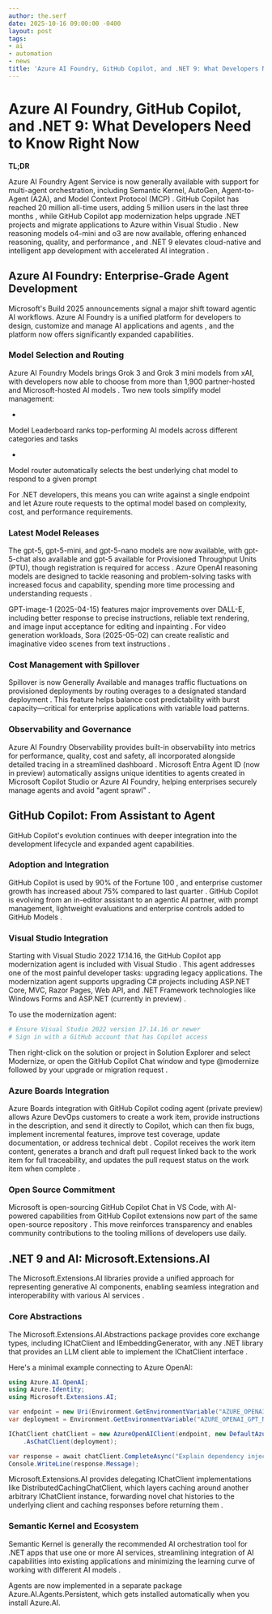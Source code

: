 ```yaml
---
author: the.serf
date: 2025-10-16 09:00:00 -0400
layout: post
tags:
- ai
- automation
- news
title: 'Azure AI Foundry, GitHub Copilot, and .NET 9: What Developers Need to Know Right Now'
---
```

# Azure AI Foundry, GitHub Copilot, and .NET 9: What Developers Need to Know Right Now

**TL;DR**


Azure AI Foundry Agent Service is now generally available with support for multi-agent orchestration, including Semantic Kernel, AutoGen, Agent-to-Agent (A2A), and Model Context Protocol (MCP)
. 
GitHub Copilot has reached 20 million all-time users, adding 5 million users in the last three months
, while 
GitHub Copilot app modernization helps upgrade .NET projects and migrate applications to Azure within Visual Studio
. 
New reasoning models o4-mini and o3 are now available, offering enhanced reasoning, quality, and performance
, and 
.NET 9 elevates cloud-native and intelligent app development with accelerated AI integration
.

## Azure AI Foundry: Enterprise-Grade Agent Development

Microsoft's Build 2025 announcements signal a major shift toward agentic AI workflows. 
Azure AI Foundry is a unified platform for developers to design, customize and manage AI applications and agents
, and the platform now offers significantly expanded capabilities.

### Model Selection and Routing


Azure AI Foundry Models brings Grok 3 and Grok 3 mini models from xAI, with developers now able to choose from more than 1,900 partner-hosted and Microsoft-hosted AI models
. Two new tools simplify model management:

- 
Model Leaderboard ranks top-performing AI models across different categories and tasks

- 
Model router automatically selects the best underlying chat model to respond to a given prompt


For .NET developers, this means you can write against a single endpoint and let Azure route requests to the optimal model based on complexity, cost, and performance requirements.

### Latest Model Releases


The gpt-5, gpt-5-mini, and gpt-5-nano models are now available, with gpt-5-chat also available and gpt-5 available for Provisioned Throughput Units (PTU), though registration is required for access
. 
Azure OpenAI reasoning models are designed to tackle reasoning and problem-solving tasks with increased focus and capability, spending more time processing and understanding requests
.


GPT-image-1 (2025-04-15) features major improvements over DALL-E, including better response to precise instructions, reliable text rendering, and image input acceptance for editing and inpainting
. For video generation workloads, 
Sora (2025-05-02) can create realistic and imaginative video scenes from text instructions
.

### Cost Management with Spillover


Spillover is now Generally Available and manages traffic fluctuations on provisioned deployments by routing overages to a designated standard deployment
. This feature helps balance cost predictability with burst capacity—critical for enterprise applications with variable load patterns.

### Observability and Governance


Azure AI Foundry Observability provides built-in observability into metrics for performance, quality, cost and safety, all incorporated alongside detailed tracing in a streamlined dashboard
. 
Microsoft Entra Agent ID (now in preview) automatically assigns unique identities to agents created in Microsoft Copilot Studio or Azure AI Foundry, helping enterprises securely manage agents and avoid "agent sprawl"
.

## GitHub Copilot: From Assistant to Agent

GitHub Copilot's evolution continues with deeper integration into the development lifecycle and expanded agent capabilities.

### Adoption and Integration


GitHub Copilot is used by 90% of the Fortune 100
, and 
enterprise customer growth has increased about 75% compared to last quarter
. 
GitHub Copilot is evolving from an in-editor assistant to an agentic AI partner, with prompt management, lightweight evaluations and enterprise controls added to GitHub Models
.

### Visual Studio Integration


Starting with Visual Studio 2022 17.14.16, the GitHub Copilot app modernization agent is included with Visual Studio
. This agent addresses one of the most painful developer tasks: upgrading legacy applications. 
The modernization agent supports upgrading C# projects including ASP.NET Core, MVC, Razor Pages, Web API, and .NET Framework technologies like Windows Forms and ASP.NET (currently in preview)
.

To use the modernization agent:

```bash
# Ensure Visual Studio 2022 version 17.14.16 or newer
# Sign in with a GitHub account that has Copilot access
```

Then 
right-click on the solution or project in Solution Explorer and select Modernize, or open the GitHub Copilot Chat window and type @modernize followed by your upgrade or migration request
.

### Azure Boards Integration


Azure Boards integration with GitHub Copilot coding agent (private preview) allows Azure DevOps customers to create a work item, provide instructions in the description, and send it directly to Copilot, which can then fix bugs, implement incremental features, improve test coverage, update documentation, or address technical debt
. 
Copilot receives the work item content, generates a branch and draft pull request linked back to the work item for full traceability, and updates the pull request status on the work item when complete
.

### Open Source Commitment


Microsoft is open-sourcing GitHub Copilot Chat in VS Code, with AI-powered capabilities from GitHub Copilot extensions now part of the same open-source repository
. This move reinforces transparency and enables community contributions to the tooling millions of developers use daily.

## .NET 9 and AI: Microsoft.Extensions.AI


The Microsoft.Extensions.AI libraries provide a unified approach for representing generative AI components, enabling seamless integration and interoperability with various AI services
.

### Core Abstractions


The Microsoft.Extensions.AI.Abstractions package provides core exchange types, including IChatClient and IEmbeddingGenerator, with any .NET library that provides an LLM client able to implement the IChatClient interface
.

Here's a minimal example connecting to Azure OpenAI:

```csharp
using Azure.AI.OpenAI;
using Azure.Identity;
using Microsoft.Extensions.AI;

var endpoint = new Uri(Environment.GetEnvironmentVariable("AZURE_OPENAI_ENDPOINT"));
var deployment = Environment.GetEnvironmentVariable("AZURE_OPENAI_GPT_NAME");

IChatClient chatClient = new AzureOpenAIClient(endpoint, new DefaultAzureCredential())
    .AsChatClient(deployment);

var response = await chatClient.CompleteAsync("Explain dependency injection in .NET");
Console.WriteLine(response.Message);
```


Microsoft.Extensions.AI provides delegating IChatClient implementations like DistributedCachingChatClient, which layers caching around another arbitrary IChatClient instance, forwarding novel chat histories to the underlying client and caching responses before returning them
.

### Semantic Kernel and Ecosystem


Semantic Kernel is generally the recommended AI orchestration tool for .NET apps that use one or more AI services, streamlining integration of AI capabilities into existing applications and minimizing the learning curve of working with different AI models
.


Agents are now implemented in a separate package Azure.AI.Agents.Persistent, which gets installed automatically when you install Azure.AI.

